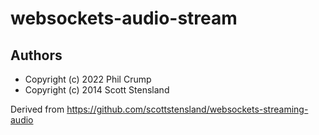 # websockets-audio-stream

## Authors

* Copyright (c) 2022 Phil Crump
* Copyright (c) 2014 Scott Stensland

Derived from https://github.com/scottstensland/websockets-streaming-audio
